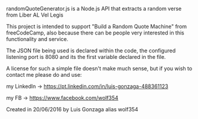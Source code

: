 

randomQuoteGenerator.js is a Node.js API that extracts a random verse from Liber AL Vel Legis

This project is intended to support "Build a Random Quote Machine" from freeCodeCamp, also because there can be people very interested in this functionality and service.

The JSON file being used is declared within the code, the configured listening port is 8080 and its the first variable declared in the file.

A license for such a simple file doesn't make much sense, but if you wish to contact me please do and use:

my LinkedIn -> https://pt.linkedin.com/in/luis-gonzaga-488361123

my FB -> https://www.facebook.com/wolf354

Created in 20/06/2016 by Luis Gonzaga alias wolf354
